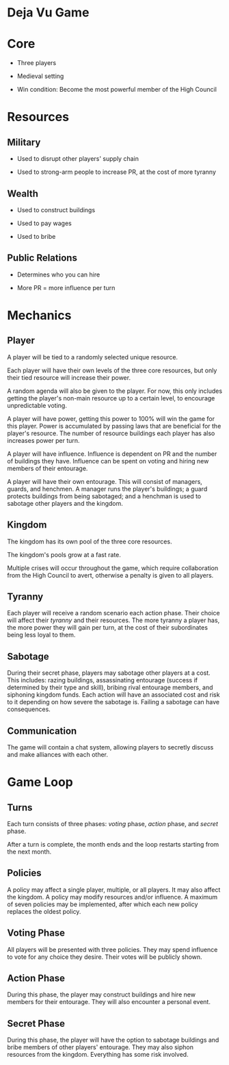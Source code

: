 # **Deja Vu Game**

# Core

- Three players

- Medieval setting

- Win condition: Become the most powerful member of the High Council

# Resources

## Military

- Used to disrupt other players' supply chain

- Used to strong-arm people to increase PR, at the cost of more tyranny

## Wealth

- Used to construct buildings

- Used to pay wages

- Used to bribe

## Public Relations

- Determines who you can hire

- More PR = more influence per turn

# Mechanics

## Player

A player will be tied to a randomly selected unique resource.

Each player will have their own levels of the three core resources, but
only their tied resource will increase their power.

A random agenda will also be given to the player. For now, this only
includes getting the player's non-main resource up to a certain level,
to encourage unpredictable voting.

A player will have power, getting this power to 100% will win the game
for this player. Power is accumulated by passing laws that are
beneficial for the player's resource. The number of resource buildings
each player has also increases power per turn.

A player will have influence. Influence is dependent on PR and the
number of buildings they have. Influence can be spent on voting and
hiring new members of their entourage.

A player will have their own entourage. This will consist of managers,
guards, and henchmen. A manager runs the player's buildings; a guard
protects buildings from being sabotaged; and a henchman is used to
sabotage other players and the kingdom.

## Kingdom

The kingdom has its own pool of the three core resources.

The kingdom's pools grow at a fast rate.

Multiple crises will occur throughout the game, which require
collaboration from the High Council to avert, otherwise a penalty is
given to all players.

## Tyranny

Each player will receive a random scenario each action phase. Their
choice will affect their *tyranny* and their resources. The more tyranny
a player has, the more power they will gain per turn, at the cost of
their subordinates being less loyal to them.

## Sabotage

During their secret phase, players may sabotage other players at a cost.
This includes: razing buildings, assassinating entourage (success if
determined by their type and skill), bribing rival entourage members,
and siphoning kingdom funds. Each action will have an associated cost
and risk to it depending on how severe the sabotage is. Failing a
sabotage can have consequences.

## Communication

The game will contain a chat system, allowing players to secretly
discuss and make alliances with each other.

# Game Loop

## Turns

Each turn consists of three phases: *voting* phase, *action* phase, and
*secret* phase.

After a turn is complete, the month ends and the loop restarts starting
from the next month.

## Policies

A policy may affect a single player, multiple, or all players. It may
also affect the kingdom. A policy may modify resources and/or influence.
A maximum of seven policies may be implemented, after which each new
policy replaces the oldest policy.

## Voting Phase

All players will be presented with three policies. They may spend
influence to vote for any choice they desire. Their votes will be
publicly shown.

## Action Phase

During this phase, the player may construct buildings and hire new
members for their entourage. They will also encounter a personal event.

## Secret Phase

During this phase, the player will have the option to sabotage buildings
and bribe members of other players' entourage. They may also siphon
resources from the kingdom. Everything has some risk involved.
